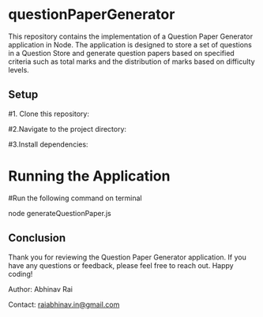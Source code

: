 # questionPaperGenerator

This repository contains the implementation of a Question Paper Generator application in Node. The application is designed to store a set of questions in a Question Store and generate question papers based on specified criteria such as total marks and the distribution of marks based on difficulty levels.

## Setup

#1. Clone this repository:

#2.Navigate to the project directory:

#3.Install dependencies:

# Running the Application

#Run the following command on terminal

node generateQuestionPaper.js

## Conclusion
Thank you for reviewing the Question Paper Generator application. If you have any questions or feedback, please feel free to reach out. Happy coding!

Author: Abhinav Rai

Contact: raiabhinav.in@gmail.com
